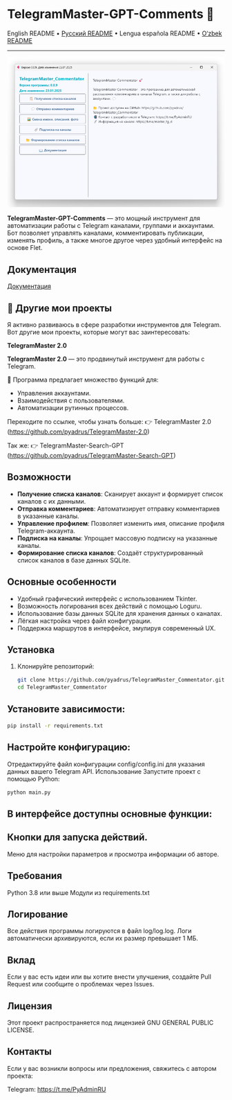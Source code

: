 # TelegramMaster-GPT-Comments 🚀

English README • [Русский README](README.md) • Lengua española README • [O‘zbek README](README.UZ.md)

---

![alt text](doc/images/TelegramMaster_Commentator.png "TelegramMaster_Commentator")

**TelegramMaster-GPT-Comments** — это мощный инструмент для автоматизации работы с Telegram каналами, группами и
аккаунтами.
Бот позволяет управлять каналами, комментировать публикации, изменять профиль, а также многое другое через удобный
интерфейс на основе Flet.

## Документация

[Документация](doc/doc.md)

## 🌟 Другие мои проекты

Я активно развиваюсь в сфере разработки инструментов для Telegram. Вот другие мои проекты, которые могут вас
заинтересовать:

**TelegramMaster 2.0**

**TelegramMaster 2.0** — это продвинутый инструмент для работы с Telegram.

📨 Программа предлагает множество функций для:

* Управления аккаунтами.
* Взаимодействия с пользователями.
* Автоматизации рутинных процессов.

Переходите по ссылке, чтобы узнать больше:
👉 TelegramMaster 2.0 (https://github.com/pyadrus/TelegramMaster-2.0)

Так же:
👉 TelegramMaster-Search-GPT (https://github.com/pyadrus/TelegramMaster-Search-GPT)

## Возможности

- **Получение списка каналов**: Сканирует аккаунт и формирует список каналов с их данными.
- **Отправка комментариев**: Автоматизирует отправку комментариев в указанные каналы.
- **Управление профилем**: Позволяет изменить имя, описание профиля Telegram-аккаунта.
- **Подписка на каналы**: Упрощает массовую подписку на указанные каналы.
- **Формирование списка каналов**: Создаёт структурированный список каналов в базе данных SQLite.

## Основные особенности

- Удобный графический интерфейс с использованием Tkinter.
- Возможность логирования всех действий с помощью Loguru.
- Использование базы данных SQLite для хранения данных о каналах.
- Лёгкая настройка через файл конфигурации.
- Поддержка маршрутов в интерфейсе, эмулируя современный UX.

## Установка

1. Клонируйте репозиторий:
   ```bash
   git clone https://github.com/pyadrus/TelegramMaster_Commentator.git
   cd TelegramMaster_Commentator
   ```

## Установите зависимости:

```bash
pip install -r requirements.txt
```

## Настройте конфигурацию:

Отредактируйте файл конфигурации config/config.ini для указания данных вашего Telegram API.
Использование
Запустите проект с помощью Python:

```bash
python main.py
```

## В интерфейсе доступны основные функции:

## Кнопки для запуска действий.

Меню для настройки параметров и просмотра информации об авторе.

## Требования

Python 3.8 или выше
Модули из requirements.txt

## Логирование

Все действия программы логируются в файл log/log.log. Логи автоматически архивируются, если их размер превышает 1 МБ.

## Вклад

Если у вас есть идеи или вы хотите внести улучшения, создайте Pull Request или сообщите о проблемах через Issues.

## Лицензия

Этот проект распространяется под лицензией GNU GENERAL PUBLIC LICENSE.

## Контакты

Если у вас возникли вопросы или предложения, свяжитесь с автором проекта:

Telegram: https://t.me/PyAdminRU
